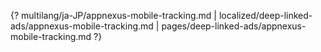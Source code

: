 {? multilang/ja-JP/appnexus-mobile-tracking.md | localized/deep-linked-ads/appnexus-mobile-tracking.md | pages/deep-linked-ads/appnexus-mobile-tracking.md ?}
